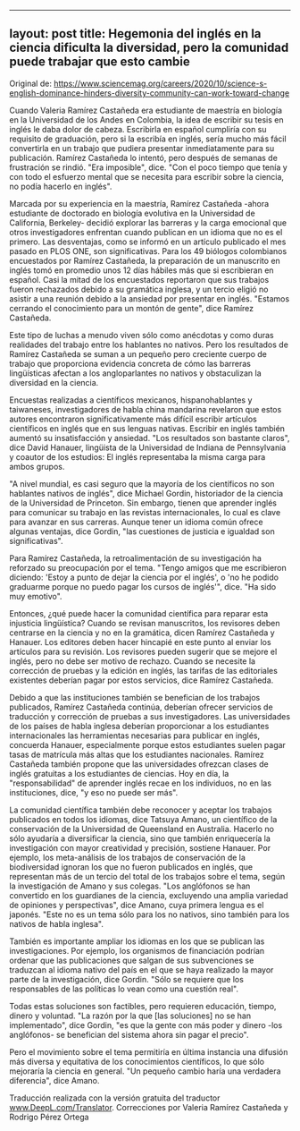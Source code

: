 
---
layout: post
title: Hegemonia del inglés en la ciencia dificulta la diversidad, pero la comunidad puede trabajar que esto cambie
---
Original de: https://www.sciencemag.org/careers/2020/10/science-s-english-dominance-hinders-diversity-community-can-work-toward-change

Cuando Valeria Ramírez Castañeda era estudiante de maestría en biología en la Universidad de los Andes en Colombia, la idea de escribir su tesis en inglés le daba dolor de cabeza. Escribirla en español cumpliría con su requisito de graduación, pero si la escribía en inglés, sería mucho más fácil convertirla en un trabajo que pudiera presentar inmediatamente para su publicación. Ramírez Castañeda lo intentó, pero después de semanas de frustración se rindió. "Era imposible", dice. "Con el poco tiempo que tenía y con todo el esfuerzo mental que se necesita para escribir sobre la ciencia, no podía hacerlo en inglés".

Marcada por su experiencia en la maestría, Ramírez Castañeda -ahora estudiante de doctorado en biología evolutiva en la Universidad de California, Berkeley- decidió explorar las barreras y la carga emocional que otros investigadores enfrentan cuando publican en un idioma que no es el primero. Las desventajas, como se informó en un artículo publicado el mes pasado en PLOS ONE, son significativas. Para los 49 biólogos colombianos encuestados por Ramírez Castañeda, la preparación de un manuscrito en inglés tomó en promedio unos 12 días hábiles más que si escribieran en español. Casi la mitad de los encuestados reportaron que sus trabajos fueron rechazados debido a su gramática inglesa, y un tercio eligió no asistir a una reunión debido a la ansiedad por presentar en inglés. "Estamos cerrando el conocimiento para un montón de gente", dice Ramírez Castañeda.

Este tipo de luchas a menudo viven sólo como anécdotas y como duras realidades del trabajo entre los hablantes no nativos. Pero los resultados de Ramírez Castañeda se suman a un pequeño pero creciente cuerpo de trabajo que proporciona evidencia concreta de cómo las barreras lingüísticas afectan a los angloparlantes no nativos y obstaculizan la diversidad en la ciencia.

Encuestas realizadas a científicos mexicanos, hispanohablantes y taiwaneses, investigadores de habla china mandarina revelaron que estos autores encontraron significativamente más difícil escribir artículos científicos en inglés que en sus lenguas nativas. Escribir en inglés también aumentó su insatisfacción y ansiedad. "Los resultados son bastante claros", dice David Hanauer, lingüista de la Universidad de Indiana de Pennsylvania y coautor de los estudios: El inglés representaba la misma carga para ambos grupos.

"A nivel mundial, es casi seguro que la mayoría de los científicos no son hablantes nativos de inglés", dice Michael Gordin, historiador de la ciencia de la Universidad de Princeton. Sin embargo, tienen que aprender inglés para comunicar su trabajo en las revistas internacionales, lo cual es clave para avanzar en sus carreras. Aunque tener un idioma común ofrece algunas ventajas, dice Gordin, "las cuestiones de justicia e igualdad son significativas".

Para Ramírez Castañeda, la retroalimentación de su investigación ha reforzado su preocupación por el tema. "Tengo amigos que me escribieron diciendo: 'Estoy a punto de dejar la ciencia por el inglés', o 'no he podido graduarme porque no puedo pagar los cursos de inglés'", dice. "Ha sido muy emotivo".

Entonces, ¿qué puede hacer la comunidad científica para reparar esta injusticia lingüística? Cuando se revisan manuscritos, los revisores deben centrarse en la ciencia y no en la gramática, dicen Ramírez Castañeda y Hanauer. Los editores deben hacer hincapié en este punto al enviar los artículos para su revisión. Los revisores pueden sugerir que se mejore el inglés, pero no debe ser motivo de rechazo. Cuando se necesite la corrección de pruebas y la edición en inglés, las tarifas de las editoriales existentes deberían pagar por estos servicios, dice Ramírez Castañeda.

Debido a que las instituciones también se benefician de los trabajos publicados, Ramírez Castañeda continúa, deberían ofrecer servicios de traducción y corrección de pruebas a sus investigadores. Las universidades de los países de habla inglesa deberían proporcionar a los estudiantes internacionales las herramientas necesarias para publicar en inglés, concuerda Hanauer, especialmente porque estos estudiantes suelen pagar tasas de matrícula más altas que los estudiantes nacionales. Ramírez Castañeda también propone que las universidades ofrezcan clases de inglés gratuitas a los estudiantes de ciencias. Hoy en día, la "responsabilidad" de aprender inglés recae en los individuos, no en las instituciones, dice, "y eso no puede ser más".

La comunidad científica también debe reconocer y aceptar los trabajos publicados en todos los idiomas, dice Tatsuya Amano, un científico de la conservación de la Universidad de Queensland en Australia. Hacerlo no sólo ayudaría a diversificar la ciencia, sino que también enriquecería la investigación con mayor creatividad y precisión, sostiene Hanauer. Por ejemplo, los meta-análisis de los trabajos de conservación de la biodiversidad ignoran los que no fueron publicados en inglés, que representan más de un tercio del total de los trabajos sobre el tema, según la investigación de Amano y sus colegas. "Los anglófonos se han convertido en los guardianes de la ciencia, excluyendo una amplia variedad de opiniones y perspectivas", dice Amano, cuya primera lengua es el japonés. "Este no es un tema sólo para los no nativos, sino también para los nativos de habla inglesa".



También es importante ampliar los idiomas en los que se publican las investigaciones. Por ejemplo, los organismos de financiación podrían ordenar que las publicaciones que salgan de sus subvenciones se traduzcan al idioma nativo del país en el que se haya realizado la mayor parte de la investigación, dice Gordin. "Sólo se requiere que los responsables de las políticas lo vean como una cuestión real".

Todas estas soluciones son factibles, pero requieren educación, tiempo, dinero y voluntad. "La razón por la que [las soluciones] no se han implementado", dice Gordin, "es que la gente con más poder y dinero -los anglófonos- se benefician del sistema ahora sin pagar el precio".

Pero el movimiento sobre el tema permitiría en última instancia una difusión más diversa y equitativa de los conocimientos científicos, lo que sólo mejoraría la ciencia en general. "Un pequeño cambio haría una verdadera diferencia", dice Amano.



Traducción realizada con la versión gratuita del traductor www.DeepL.com/Translator. Correcciones por Valeria Ramírez Castañeda y Rodrigo Pérez Ortega
